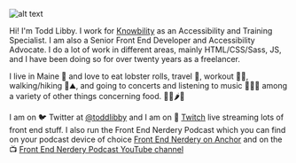 ![alt text](https://res.cloudinary.com/colabottles/image/upload/v1595298392/images/maine_ihqz9j.jpg "A cove in Maine with lobster boats moored in the cove on a sunny day")

Hi! I'm Todd Libby. I work for [Knowbility](https://knowbility.org) as an Accessibility and Training Specialist. I am also a Senior Front End Developer and Accessibility Advocate. I do a lot of work in different areas, mainly HTML/CSS/Sass, JS, and I have been doing so for over twenty years as a freelancer.

I live in Maine 🦞 and love to eat lobster rolls, travel 🧳, workout 🏋🏻, walking/hiking 🎒⛰, and going to concerts and listening to music 🥁🎶🎸 among a variety of other things concerning food. 🌯🌮🌶🍱

I am on 🐦 Twitter at [@toddlibby](https://twitter.com/toddlibby) and I am on 👾 [Twitch](https://twitch.tv/toddlibby) live streaming lots of front end stuff. I also run the Front End Nerdery Podcast which you can find on your podcast device of choice [Front End Nerdery on Anchor](https://anchor.fm/frontendnerdery) and on the 📺 [Front End Nerdery Podcast YouTube channel](https://www.youtube.com/c/FrontEndNerdery)
